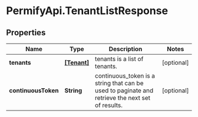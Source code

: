 # PermifyApi.TenantListResponse

## Properties

Name | Type | Description | Notes
------------ | ------------- | ------------- | -------------
**tenants** | [**[Tenant]**](Tenant.md) | tenants is a list of tenants. | [optional] 
**continuousToken** | **String** | continuous_token is a string that can be used to paginate and retrieve the next set of results. | [optional] 


